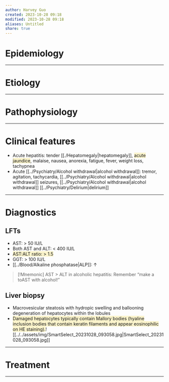 ```yaml
---
author: Harvey Guo
created: 2023-10-28 09:18
modified: 2023-10-28 09:18
aliases: Untitled
share: true
---
```

# Epidemiology


---
# Etiology


---
# Pathophysiology


---
# Clinical features
- Acute hepatitis: tender [[./Hepatomegaly|hepatomegaly]], <span style="background:rgba(240, 200, 0, 0.2)">acute jaundice</span>, malaise, nausea, anorexia, fatigue, fever, weight loss, tachypnea
- Acute [[../Psychiatry/Alcohol withdrawal|alcohol withdrawal]]: tremor, agitation, tachycardia, [[../Psychiatry/Alcohol withdrawal|alcohol withdrawal]] seizures, [[../Psychiatry/Alcohol withdrawal|alcohol withdrawal]] [[../Psychiatry/Delirium|delirium]]

---
# Diagnostics
## LFTs
- AST: > 50 IU/L
- Both AST and ALT: < 400 IU/L
- <span style="background:rgba(240, 200, 0, 0.2)">AST:ALT ratio: > 1.5</span>
- GGT: > 100 IU/L
- [[../Blood/Alkaline phosphatase|ALP]]: ↑
>[!Mnemonic] 
>AST > ALT in alcoholic hepatitis: Remember “make a toAST with alcohol!”

## Liver biopsy
- Macrovesicular steatosis with hydropic swelling and ballooning degeneration of hepatocytes within the lobules
- <span style="background:rgba(240, 200, 0, 0.2)">Damaged hepatocytes typically contain Mallory bodies (hyaline inclusion bodies that contain keratin filaments and appear eosinophilic on HE staining).</span>![[../../assets/img/SmartSelect_20231028_093058.jpg|SmartSelect_20231028_093058.jpg]]

---
# Treatment


---


